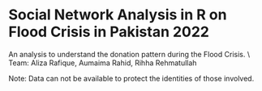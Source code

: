 # Social Network Analysis in R on Flood Crisis in Pakistan 2022
An analysis to understand the donation pattern during the Flood Crisis. \\
Team: Aliza Rafique, Aumaima Rahid, Rihha Rehmatullah


Note: Data can not be available to protect the identities of those involved.

